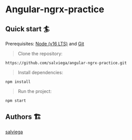 # Angular-ngrx-practice

## Quick start 🏄

Prerequisites: [Node (v16 LTS)](https://nodejs.org/en/download/) and [Git](https://git-scm.com/downloads)

> Clone the repository:

```
https://github.com/salviega/angular-ngrx-practice.git

```

> Install dependencies:

```
npm install
```

> Run the project:

```
npm start
```

## Authors 🏗

[salviega](https://github.com/salviega)

